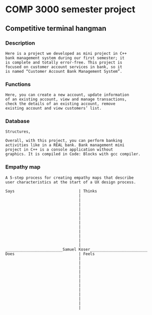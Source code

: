 # COMP 3000 semester project
## Competitive terminal hangman

### Description 
    Here is a project we developed as mini project in C++ 
    bank management system during our first semester; it 
    is complete and totally error-free. This project is 
    focused on customer account services in bank, so it 
    is named “Customer Account Bank Management System”.

 ### Functions
    Here, you can create a new account, update information
    of an existing account, view and manage transactions, 
    check the details of an existing account, remove 
    existing account and view customers’ list.
### Database
    Structures, 

    Overall, with this project, you can perform banking 
    activities like in a REAL bank. Bank management mini 
    project in C++ is a console application without 
    graphics. It is compiled in Code: Blocks with gcc compiler.

### Empathy map
    A 5-step process for creating empathy maps that describe 
    user characteristics at the start of a UX design process.
```
Says                            | Thinks
                                |
                                |
                                |
                                |
                                |
                                |
                                |
                                |
                                |
                                |
                                |
                                |
_________________________Samuel Koser_________________________
Does                            | Feels
                                |
                                |
                                |
                                |
                                |
                                |
                                |
                                |
                                |
                                |
                                |
                                |
```